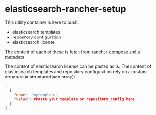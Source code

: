 # elasticsearch-rancher-setup

This utility container is here to push :
 - elasticsearch templates
 - repository configuration
 - elasticsearch license

The content of each of these is fetch from [rancher-compose.yml's metadata](rancher-metadata/rancher-compose.yml).

The content of elasticsearch license can be pasted as is.
The content of elasticsearch templates and repository configuration rely on a custom structure (a structured json array):
```json
[
  {
    "name": "mytemplate",
    "value": #Paste your template or repository config here
  }
]
```
